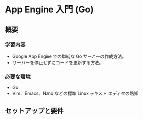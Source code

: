 # App Engine 入門 (Go)

## 概要

### 学習内容

* Google App Engine での単純な Go サーバーの作成方法。
* サーバーを停止せずにコードを更新する方法。

### 必要な環境

* Go
* Vim、Emacs、Nano などの標準 Linux テキスト エディタの熟知

## セットアップと要件
